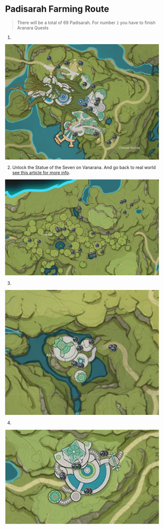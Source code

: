 # Padisarah Farming Route
> There will be a total of 69 Padisarah. For number `2` you have to finish Aranara Quests

1.

![Padisarah-Route-1](./padisarah-1.png)

2. Unlock the Statue of the Seven on Vanarana. And go back to real world <a href="https://progameguides.com/genshin-impact/how-to-unlock-switch-between-real-dream-vanarana-in-sumeru-in-genshin-impact/" target="_blank">see this article for more info</a>.


![Padisarah-Route-2](./padisarah-2.png)

3.

![Padisarah-Route-3](./padisarah-3.png)

4.

![Padisarah-Route-4](./padisarah-4.png)
